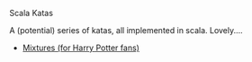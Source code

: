 Scala Katas

A (potential) series of katas, all implemented in scala. Lovely....

* [Mixtures (for Harry Potter fans)](mixtures)